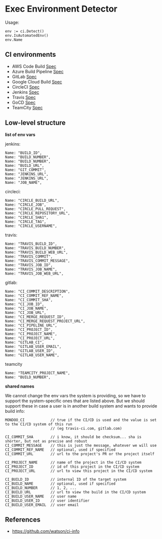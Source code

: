 # Exec Environment Detector

Usage:

```golang
env := ci.Detect()
env.IsAutomatedEnv()
env.Name
```

## CI environments

* AWS Code Build [Spec](https://docs.aws.amazon.com/codebuild/latest/userguide/build-env-ref-env-vars.html)
* Azure Build Pipeline [Spec](https://docs.microsoft.com/en-us/azure/devops/pipelines/build/variables?view=azure-devops)
* GitLab [Spec](https://docs.gitlab.com/ee/ci/variables/)
* Google Cloud Build [Spec](https://cloud.google.com/cloud-build/docs/configuring-builds/substitute-variable-values#using_default_substitutions)
* CircleCI [Spec](https://circleci.com/docs/env-vars/#built-in-environment-variables)
* Jenkins [Spec](https://wiki.jenkins.io/display/JENKINS/Building+a+software+project#Buildingasoftwareproject-belowJenkinsSetEnvironmentVariables)
* Travis [Spec](https://docs.travis-ci.com/user/environment-variables/#default-environment-variables)
* GoCD [Spec](https://docs.gocd.org/current/faq/environment_variables.html)
* TeamCity [Spec](https://confluence.jetbrains.com/display/TCD18/Predefined+Build+Parameters#PredefinedBuildParameters-ServerBuildProperties)

## Low-level structure

**list of env vars**

jenkins:

    Name: "BUILD_ID",
    Name: "BUILD_NUMBER",
    Name: "BUILD_NUMBER",
    Name: "BUILD_URL",
    Name: "GIT_COMMIT",
    Name: "JENKINS_URL",
    Name: "JENKINS_URL",
    Name: "JOB_NAME",

circleci:

    Name: "CIRCLE_BUILD_URL",
    Name: "CIRCLE_JOB",
    Name: "CIRCLE_PULL_REQUEST",
    Name: "CIRCLE_REPOSITORY_URL",
    Name: "CIRCLE_SHA1",
    Name: "CIRCLE_TAG",
    Name: "CIRCLE_USERNAME",

travis:

    Name: "TRAVIS_BUILD_ID",
    Name: "TRAVIS_BUILD_NUMBER",
    Name: "TRAVIS_BUILD_WEB_URL",
    Name: "TRAVIS_COMMIT",
    Name: "TRAVIS_COMMIT_MESSAGE",
    Name: "TRAVIS_JOB_ID",
    Name: "TRAVIS_JOB_NAME",
    Name: "TRAVIS_JOB_WEB_URL",

gitlab:

    Name: "CI_COMMIT_DESCRIPTION",
    Name: "CI_COMMIT_REF_NAME",
    Name: "CI_COMMIT_SHA",
    Name: "CI_JOB_ID",
    Name: "CI_JOB_NAME",
    Name: "CI_JOB_URL",
    Name: "CI_MERGE_REQUEST_ID",
    Name: "CI_MERGE_REQUEST_PROJECT_URL",
    Name: "CI_PIPELINE_URL",
    Name: "CI_PROJECT_ID",
    Name: "CI_PROJECT_NAME",
    Name: "CI_PROJECT_URL",
    Name: "GITLAB_CI",
    Name: "GITLAB_USER_EMAIL",
    Name: "GITLAB_USER_ID",
    Name: "GITLAB_USER_NAME",

teamcity

    Name: "TEAMCITY_PROJECT_NAME",
    Name: "BUILD_NUMBER",

**shared names**

We cannot change the env vars the system is providing, so we have to support the system-specific ones that are listed above. But we should support these in case a user is in another build system and wants to provide build info:

    MONDOO_CI            // true if the CI/CD is used and the value is set to the CI/CD system of this run
                         // (eg travis-ci.com, gitlab.com)

    CI_COMMIT_SHA        // i know, it should be checksum... sha is shorter, but not as precise and robust
    CI_COMMIT_MESSAGE    // this is just the message, whatever we will use
    CI_COMMIT_REF_NAME   // optional, used if specified
    CI_COMMIT_URL        // url to the project's PR or the project itself

    CI_PROJECT_NAME      // name of the project in the CI/CD system
    CI_PROJECT_ID        // id of this project in the CI/CD system
    CI_PROJECT_URL       // url to view this project in the CI/CD system

    CI_BUILD_ID          // internal ID of the target system
    CI_BUILD_NAME        // optional, used if specified
    CI_BUILD_NUMBER      // 1, 2, ...
    CI_BUILD_URL         // url to view the build in the CI/CD system
    CI_BUILD_USER_NAME   // user name
    CI_BUILD_USER_ID     // user identifier
    CI_BUILD_USER_EMAIL  // user email

## References

* https://github.com/watson/ci-info
